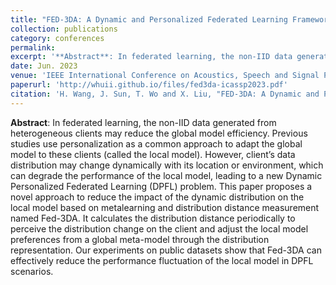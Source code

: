 ```yaml
---
title: "FED-3DA: A Dynamic and Personalized Federated Learning Framework"
collection: publications
category: conferences
permalink: 
excerpt: '**Abstract**: In federated learning, the non-IID data generated from heterogeneous clients may reduce the global model efficiency. Previous studies use personalization as a common approach to adapt the global model to these clients (called the local model). However, client’s data distribution may change dynamically with its location or environment, which can degrade the performance of the local model, leading to a new Dynamic Personalized Federated Learning (DPFL) problem. This paper proposes a novel approach to reduce the impact of the dynamic distribution on the local model based on metalearning and distribution distance measurement named Fed-3DA. It calculates the distribution distance periodically to perceive the distribution change on the client and adjust the local model preferences from a global meta-model through the distribution representation. Our experiments on public datasets show that Fed-3DA can effectively reduce the performance fluctuation of the local model in DPFL scenarios.'
date: Jun. 2023
venue: 'IEEE International Conference on Acoustics, Speech and Signal Processing (ICASSP)'
paperurl: 'http://whuii.github.io/files/fed3da-icassp2023.pdf'
citation: 'H. Wang, J. Sun, T. Wo and X. Liu, "FED-3DA: A Dynamic and Personalized Federated Learning Framework," ICASSP 2023 - 2023 IEEE International Conference on Acoustics, Speech and Signal Processing (ICASSP), Rhodes Island, Greece, 2023, pp. 1-5, doi: 10.1109/ICASSP49357.2023.10096221.'
---
```


**Abstract**: In federated learning, the non-IID data generated from heterogeneous clients may reduce the global model efficiency. Previous studies use personalization as a common approach to adapt the global model to these clients (called the local model). However, client’s data distribution may change dynamically with its location or environment, which can degrade the performance of the local model, leading to a new Dynamic Personalized Federated Learning (DPFL) problem. This paper proposes a novel approach to reduce the impact of the dynamic distribution on the local model based on metalearning and distribution distance measurement named Fed-3DA. It calculates the distribution distance periodically to perceive the distribution change on the client and adjust the local model preferences from a global meta-model through the distribution representation. Our experiments on public datasets show that Fed-3DA can effectively reduce the performance fluctuation of the local model in DPFL scenarios.
